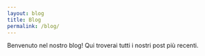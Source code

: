 ```yaml
---
layout: blog
title: Blog
permalink: /blog/
---
```


Benvenuto nel nostro blog! Qui troverai tutti i nostri post più recenti.
